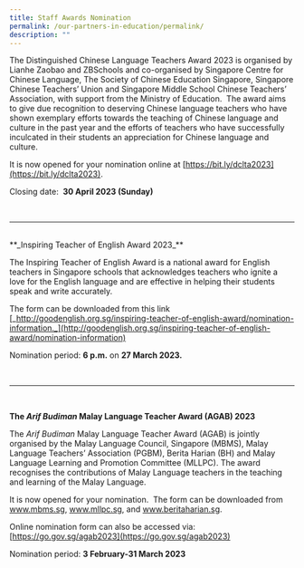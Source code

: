 ```yaml
---
title: Staff Awards Nomination
permalink: /our-partners-in-education/permalink/
description: ""
---
```

<!-- /\* Font Definitions \*/ @font-face {font-family:"Cambria Math"; panose-1:2 4 5 3 5 4 6 3 2 4; mso-font-charset:0; mso-generic-font-family:roman; mso-font-pitch:variable; mso-font-signature:-536869121 1107305727 33554432 0 415 0;} @font-face {font-family:等线; panose-1:2 1 6 0 3 1 1 1 1 1; mso-font-alt:DengXian; mso-font-charset:134; mso-generic-font-family:auto; mso-font-pitch:variable; mso-font-signature:-1610612033 953122042 22 0 262159 0;} @font-face {font-family:Calibri; panose-1:2 15 5 2 2 2 4 3 2 4; mso-font-charset:0; mso-generic-font-family:swiss; mso-font-pitch:variable; mso-font-signature:-469750017 -1073732485 9 0 511 0;} @font-face {font-family:"\\@等线"; panose-1:2 1 6 0 3 1 1 1 1 1; mso-font-charset:134; mso-generic-font-family:auto; mso-font-pitch:variable; mso-font-signature:-1610612033 953122042 22 0 262159 0;} @font-face {font-family:"Arial Narrow"; panose-1:2 11 6 6 2 2 2 3 2 4; mso-font-charset:0; mso-generic-font-family:swiss; mso-font-pitch:variable; mso-font-signature:647 2048 0 0 159 0;} /\* Style Definitions \*/ p.MsoNormal, li.MsoNormal, div.MsoNormal {mso-style-unhide:no; mso-style-qformat:yes; mso-style-parent:""; margin-top:0in; margin-right:0in; margin-bottom:8.0pt; margin-left:0in; line-height:105%; mso-pagination:widow-orphan; font-size:11.0pt; font-family:"Calibri",sans-serif; mso-fareast-font-family:等线; mso-fareast-theme-font:minor-fareast;} a:link, span.MsoHyperlink {mso-style-noshow:yes; mso-style-priority:99; color:#0563C1; text-decoration:underline; text-underline:single;} a:visited, span.MsoHyperlinkFollowed {mso-style-noshow:yes; mso-style-priority:99; color:#954F72; mso-themecolor:followedhyperlink; text-decoration:underline; text-underline:single;} .MsoChpDefault {mso-style-type:export-only; mso-default-props:yes; font-family:"Calibri",sans-serif; mso-ascii-font-family:Calibri; mso-ascii-theme-font:minor-latin; mso-fareast-font-family:等线; mso-fareast-theme-font:minor-fareast; mso-hansi-font-family:Calibri; mso-hansi-theme-font:minor-latin; mso-bidi-font-family:Latha; mso-bidi-theme-font:minor-bidi;} .MsoPapDefault {mso-style-type:export-only; margin-bottom:8.0pt; line-height:107%;} @page WordSection1 {size:8.5in 11.0in; margin:1.0in 1.25in 1.0in 1.25in; mso-header-margin:.5in; mso-footer-margin:.5in; mso-paper-source:0;} div.WordSection1 {page:WordSection1;} -->

The Distinguished Chinese Language Teachers Award 2023 is organised by Lianhe Zaobao and ZBSchools and co-organised by Singapore Centre for Chinese Language, The Society of Chinese Education Singapore, Singapore Chinese Teachers’ Union and Singapore Middle School Chinese Teachers’ Association, with support from the Ministry of Education.&nbsp; The award aims to give due recognition to deserving Chinese language teachers who have shown exemplary efforts towards the teaching of Chinese language and culture in the past year and the efforts of teachers who have successfully inculcated in their students an appreciation for Chinese language and culture.

It is now opened for your nomination online at [https://bit.ly/dclta2023](https://bit.ly/dclta2023).

Closing date:&nbsp; **30 April 2023 (Sunday)**


<br>
<hr>
<br>
**_Inspiring Teacher of English Award 2023_**

The Inspiring Teacher of English Award is a national award for English teachers in Singapore schools that acknowledges teachers who ignite a love for the English language and are effective in helping their students speak and write accurately.

The form can be downloaded from this link [_http://goodenglish.org.sg/inspiring-teacher-of-english-award/nomination-information._](http://goodenglish.org.sg/inspiring-teacher-of-english-award/nomination-information)

Nomination period: **6 p.m.** on **27 March 2023.**

<br>
<hr>
<br>

**The _Arif Budiman_ Malay Language Teacher Award (AGAB) 2023**

The _Arif Budiman_ Malay Language Teacher Award (AGAB) is jointly organised by the Malay Language Council, Singapore (MBMS), Malay Language Teachers’ Association (PGBM), Berita Harian (BH) and Malay Language Learning and Promotion Committee (MLLPC). The award recognises the contributions of Malay Language teachers in the teaching and learning of the Malay Language.

It is now opened for your nomination. &nbsp;The form can be downloaded from www.mbms.sg, www.mllpc.sg, and www.beritaharian.sg.

Online nomination form can also be accessed via: [https://go.gov.sg/agab2023](https://go.gov.sg/agab2023)

Nomination period: **3 February-31 March 2023**